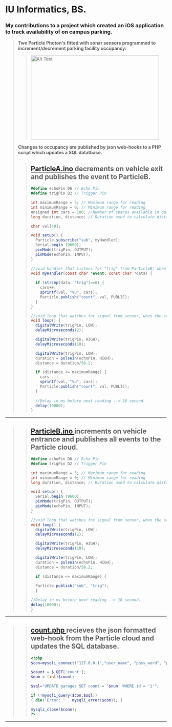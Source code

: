 # IU Informatics, BS.
### My contributions to a project which created an iOS application to track availability of on campus parking.
> 
> **Two Particle Photon's fitted with sonar sensors programmed to increment/decrement parking facility occupancy:**
>> <img src="https://github.com/user-attachments/assets/638bd649-03e6-41b0-be4a-783cfbbe8448" alt="Alt Text" width="400" height="263">
> **Changes to occupancy are published by json web-hooks to a PHP script which updates a SQL datatbase.**   
>> ## [ ParticleA.ino ](https://github.com/plmcdowe/IU-Informatics-Capstone/blob/da713ac993d08bc1d79b0551831f399e152470bc/ParticleA.ino) decrements on vehicle exit and publishes the event to ParticleB.
>> ```C#
>> #define echoPin D6 // Echo Pin
>> #define trigPin D2 // Trigger Pin
>> 
>> int maximumRange = 5; // Maximum range for reading
>> int minimumRange = 0; // Minimum range for reading
>> unsigned int cars = 100; //Number of spaces available in garage
>> long duration, distance; // Duration used to calculate distanc
>> 
>> char val[40];
>> 
>> void setup() {
>>   Particle.subscribe("sub", myHandler);
>>   Serial.begin (9600);
>>   pinMode(trigPin, OUTPUT);
>>   pinMode(echoPin, INPUT);
>> }
>> 
>> //void handler that listens for "trig" from ParticleB; when "trig" recieved, count++ in cars
>> void myHandler(const char *event, const char *data) {
>>     
>>   if (strcmp(data, "trig")==0) {
>>     cars++;
>>     sprintf(val, "%u", cars);
>>     Particle.publish("count", val, PUBLIC);
>>   }
>> }
>> 
>> //void loop that watches for signal from sensor, when the sensor is tripped, count is reduced by one.
>> void loop() {
>>   digitalWrite(trigPin, LOW);
>>   delayMicroseconds(2);
>> 
>>   digitalWrite(trigPin, HIGH);
>>   delayMicroseconds(10); 
>> 
>>   digitalWrite(trigPin, LOW);
>>   duration = pulseIn(echoPin, HIGH);
>>   distance = duration/58.2;
>> 
>>   if (distance <= maximumRange) {
>>     cars --;
>>     sprintf(val, "%u", cars);
>>     Particle.publish("count", val, PUBLIC);
>>   }
>>  
>>   //Delay in ms before next reading --> 10 second.
>>   delay(10000);
>> }
>> ```
>>
---   
>> ## [ ParticleB.ino ](https://github.com/plmcdowe/IU-Informatics-Capstone/blob/da713ac993d08bc1d79b0551831f399e152470bc/ParticleB.ino) increments on vehicle entrance and publishes all events to the Particle cloud.
>> ```C#
>> #define echoPin D6 // Echo Pin
>> #define trigPin D2 // Trigger Pin
>> 
>> int maximumRange = 5; // Maximum range for reading
>> int minimumRange = 0; // Minimum range for reading
>> long duration, distance; // Duration used to calculate distance
>> 
>> void setup() {
>>   Serial.begin (9600);
>>   pinMode(trigPin, OUTPUT);
>>   pinMode(echoPin, INPUT);
>> }
>> 
>> //void loop that watches for signal from sensor, when the sensor is tripped, Particle.publish sends "trig"; making PartcleA add to count.
>> void loop() {
>>   digitalWrite(trigPin, LOW);
>>   delayMicroseconds(2);
>> 
>>   digitalWrite(trigPin, HIGH);
>>   delayMicroseconds(10); 
>> 
>>   digitalWrite(trigPin, LOW);
>>   duration = pulseIn(echoPin, HIGH);
>>   distance = duration/58.2;
>> 
>>   if (distance <= maximumRange) {
>>  
>>   Particle.publish("sub", "trig");
>>   }
>> 
>> //Delay in ms before next reading --> 10 second.
>> delay(10000);
>> } 
>> ```
>>
---   
>> ## [ count.php ](https://github.com/plmcdowe/IU-Informatics-Capstone/blob/da713ac993d08bc1d79b0551831f399e152470bc/count.php) recieves the json formatted web-hook from the Particle cloud and updates the SQL database.   
>> ```php
>> <?php
>> $con=mysqli_connect("127.0.0.1","user_name", "pass_word", "parking", 3306);
>> 
>> $count = $_GET['count'];
>> $num = (int)$count;
>> 
>> $sql="UPDATE garages SET count = '$num' WHERE id = '1'";
>> 
>> if (!mysqli_query($con,$sql))
>> { die('Error: ' . mysqli_error($con)); }
>> 
>> mysqli_close($conn);
>> ?>
>> ```
>>
---    
